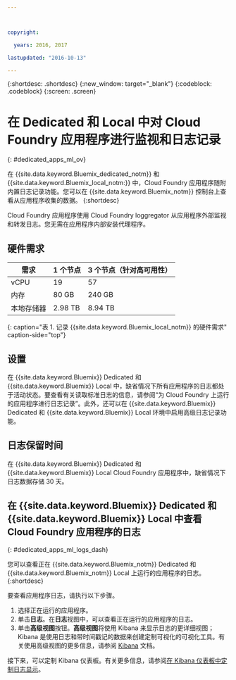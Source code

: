 ```yaml
---



copyright:

  years: 2016, 2017

lastupdated: "2016-10-13"

---
```


{:shortdesc: .shortdesc}
{:new_window: target="_blank"}
{:codeblock: .codeblock}
{:screen: .screen}

<!-- audience blue staging only begin -->

# 在 Dedicated 和 Local 中对 Cloud Foundry 应用程序进行监视和日志记录
{: #dedicated_apps_ml_ov}


在 {{site.data.keyword.Bluemix_dedicated_notm}} 和 {{site.data.keyword.Bluemix_local_notm:}} 中，Cloud Foundry 应用程序随附内置日志记录功能。您可以在 {{site.data.keyword.Bluemix_notm}} 控制台上查看从应用程序收集的数据。
{:shortdesc}

Cloud Foundry 应用程序使用 Cloud Foundry loggregator 从应用程序外部监视和转发日志。您无需在应用程序内部安装代理程序。

## 硬件需求


| **需求** |    **1 个节点**     | **3 个节点（针对高可用性）** |
|-----------------|-------------------|-------------------|
vCPU | 19 | 57 |
内存 | 80 GB | 240 GB |
本地存储器 | 2.98 TB | 8.94 TB |
{: caption="表 1. 记录 {{site.data.keyword.Bluemix_local_notm}} 的硬件需求" caption-side="top"}

## 设置

在 {{site.data.keyword.Bluemix}} Dedicated 和 {{site.data.keyword.Bluemix}} Local 中，缺省情况下所有应用程序的日志都处于活动状态。要查看有关读取标准日志的信息，请参阅“为 Cloud Foundry 上运行的应用程序进行日志记录”。此外，还可以在 {{site.data.keyword.Bluemix}} Dedicated 和 {{site.data.keyword.Bluemix}} Local 环境中启用高级日志记录功能。

## 日志保留时间

在 {{site.data.keyword.Bluemix}} Dedicated 和 {{site.data.keyword.Bluemix}} Local Cloud Foundry 应用程序中，缺省情况下日志数据存储 30 天。

## 在 {{site.data.keyword.Bluemix}} Dedicated 和 {{site.data.keyword.Bluemix}} Local 中查看 Cloud Foundry 应用程序的日志
{: #dedicated_apps_ml_logs_dash}

您可以查看正在 {{site.data.keyword.Bluemix_notm}} Dedicated 和 {{site.data.keyword.Bluemix_notm}} Local 上运行的应用程序的日志。
{:shortdesc}

要查看应用程序日志，请执行以下步骤。
1. 选择正在运行的应用程序。
2. 单击**日志**。在**日志**视图中，可以查看正在运行的应用程序的日志。
4. 单击**高级视图**按钮。**高级视图**将使用 Kibana 来显示日志的更详细视图；Kibana 是使用日志和带时间戳记的数据来创建定制可视化的可视化工具。有关使用高级视图的更多信息，请参阅 [Kibana](https://www.elastic.co/guide/en/kibana/current/index.html) 文档。

接下来，可以定制 Kibana 仪表板。有关更多信息，请参阅[在 Kibana 仪表板中定制日志显示](/docs/containers/monitoringandlogging/container_ml_logs.html#container_ml_dash_logs_custom)。

<!-- audience blue staging only end comment -->
